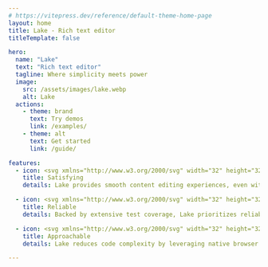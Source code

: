 ```yaml
---
# https://vitepress.dev/reference/default-theme-home-page
layout: home
title: Lake - Rich text editor
titleTemplate: false

hero:
  name: "Lake"
  text: "Rich text editor"
  tagline: Where simplicity meets power
  image:
    src: /assets/images/lake.webp
    alt: Lake
  actions:
    - theme: brand
      text: Try demos
      link: /examples/
    - theme: alt
      text: Get started
      link: /guide/

features:
  - icon: <svg xmlns="http://www.w3.org/2000/svg" width="32" height="32" fill="var(--vp-c-text-1)" viewBox="0 0 256 256"><path d="M128,24A104,104,0,1,0,232,128,104.11,104.11,0,0,0,128,24Zm0,192a88,88,0,1,1,88-88A88.1,88.1,0,0,1,128,216ZM80,108a12,12,0,1,1,12,12A12,12,0,0,1,80,108Zm96,0a12,12,0,1,1-12-12A12,12,0,0,1,176,108Zm-1.07,48c-10.29,17.79-27.4,28-46.93,28s-36.63-10.2-46.92-28a8,8,0,1,1,13.84-8c7.47,12.91,19.21,20,33.08,20s25.61-7.1,33.07-20a8,8,0,0,1,13.86,8Z"></path></svg>
    title: Satisfying
    details: Lake provides smooth content editing experiences, even with large amounts of content.

  - icon: <svg xmlns="http://www.w3.org/2000/svg" width="32" height="32" fill="var(--vp-c-text-1)" viewBox="0 0 256 256"><path d="M246,98.73l-56-64A8,8,0,0,0,184,32H72a8,8,0,0,0-6,2.73l-56,64a8,8,0,0,0,.17,10.73l112,120a8,8,0,0,0,11.7,0l112-120A8,8,0,0,0,246,98.73ZM222.37,96H180L144,48h36.37ZM74.58,112l30.13,75.33L34.41,112Zm89.6,0L128,202.46,91.82,112ZM96,96l32-42.67L160,96Zm85.42,16h40.17l-70.3,75.33ZM75.63,48H112L76,96H33.63Z"></path></svg>
    title: Reliable
    details: Backed by extensive test coverage, Lake prioritizes reliability. You can trust Lake to minimize unexpected bugs.

  - icon: <svg xmlns="http://www.w3.org/2000/svg" width="32" height="32" fill="var(--vp-c-text-1)" viewBox="0 0 256 256"><path d="M216,72H180.92c.39-.33.79-.65,1.17-1A29.53,29.53,0,0,0,192,49.57,32.62,32.62,0,0,0,158.44,16,29.53,29.53,0,0,0,137,25.91a54.94,54.94,0,0,0-9,14.48,54.94,54.94,0,0,0-9-14.48A29.53,29.53,0,0,0,97.56,16,32.62,32.62,0,0,0,64,49.57,29.53,29.53,0,0,0,73.91,71c.38.33.78.65,1.17,1H40A16,16,0,0,0,24,88v32a16,16,0,0,0,16,16v64a16,16,0,0,0,16,16H200a16,16,0,0,0,16-16V136a16,16,0,0,0,16-16V88A16,16,0,0,0,216,72ZM149,36.51a13.69,13.69,0,0,1,10-4.5h.49A16.62,16.62,0,0,1,176,49.08a13.69,13.69,0,0,1-4.5,10c-9.49,8.4-25.24,11.36-35,12.4C137.7,60.89,141,45.5,149,36.51Zm-64.09.36A16.63,16.63,0,0,1,96.59,32h.49a13.69,13.69,0,0,1,10,4.5c8.39,9.48,11.35,25.2,12.39,34.92-9.72-1-25.44-4-34.92-12.39a13.69,13.69,0,0,1-4.5-10A16.6,16.6,0,0,1,84.87,36.87ZM40,88h80v32H40Zm16,48h64v64H56Zm144,64H136V136h64Zm16-80H136V88h80v32Z"></path></svg>
    title: Approachable
    details: Lake reduces code complexity by leveraging native browser features and offering a simple, intuitive programming interface.

---
```

